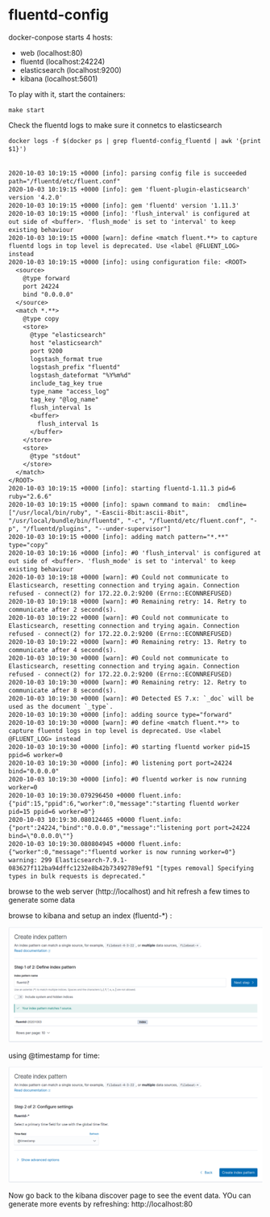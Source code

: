 # fluentd-config


docker-conpose starts 4 hosts:

 - web (localhost:80)
 - fluentd (localhost:24224)
 - elasticsearch (localhost:9200)
 - kibana (localhost:5601)


To play with it, start the containers:
```shell script
make start
```


Check the fluentd logs to make sure it connetcs to elasticsearch
```shell script
docker logs -f $(docker ps | grep fluentd-config_fluentd | awk '{print $1}')


2020-10-03 10:19:15 +0000 [info]: parsing config file is succeeded path="/fluentd/etc/fluent.conf"
2020-10-03 10:19:15 +0000 [info]: gem 'fluent-plugin-elasticsearch' version '4.2.0'
2020-10-03 10:19:15 +0000 [info]: gem 'fluentd' version '1.11.3'
2020-10-03 10:19:15 +0000 [info]: 'flush_interval' is configured at out side of <buffer>. 'flush_mode' is set to 'interval' to keep existing behaviour
2020-10-03 10:19:15 +0000 [warn]: define <match fluent.**> to capture fluentd logs in top level is deprecated. Use <label @FLUENT_LOG> instead
2020-10-03 10:19:15 +0000 [info]: using configuration file: <ROOT>
  <source>
    @type forward
    port 24224
    bind "0.0.0.0"
  </source>
  <match *.**>
    @type copy
    <store>
      @type "elasticsearch"
      host "elasticsearch"
      port 9200
      logstash_format true
      logstash_prefix "fluentd"
      logstash_dateformat "%Y%m%d"
      include_tag_key true
      type_name "access_log"
      tag_key "@log_name"
      flush_interval 1s
      <buffer>
        flush_interval 1s
      </buffer>
    </store>
    <store>
      @type "stdout"
    </store>
  </match>
</ROOT>
2020-10-03 10:19:15 +0000 [info]: starting fluentd-1.11.3 pid=6 ruby="2.6.6"
2020-10-03 10:19:15 +0000 [info]: spawn command to main:  cmdline=["/usr/local/bin/ruby", "-Eascii-8bit:ascii-8bit", "/usr/local/bundle/bin/fluentd", "-c", "/fluentd/etc/fluent.conf", "-p", "/fluentd/plugins", "--under-supervisor"]
2020-10-03 10:19:15 +0000 [info]: adding match pattern="*.**" type="copy"
2020-10-03 10:19:16 +0000 [info]: #0 'flush_interval' is configured at out side of <buffer>. 'flush_mode' is set to 'interval' to keep existing behaviour
2020-10-03 10:19:18 +0000 [warn]: #0 Could not communicate to Elasticsearch, resetting connection and trying again. Connection refused - connect(2) for 172.22.0.2:9200 (Errno::ECONNREFUSED)
2020-10-03 10:19:18 +0000 [warn]: #0 Remaining retry: 14. Retry to communicate after 2 second(s).
2020-10-03 10:19:22 +0000 [warn]: #0 Could not communicate to Elasticsearch, resetting connection and trying again. Connection refused - connect(2) for 172.22.0.2:9200 (Errno::ECONNREFUSED)
2020-10-03 10:19:22 +0000 [warn]: #0 Remaining retry: 13. Retry to communicate after 4 second(s).
2020-10-03 10:19:30 +0000 [warn]: #0 Could not communicate to Elasticsearch, resetting connection and trying again. Connection refused - connect(2) for 172.22.0.2:9200 (Errno::ECONNREFUSED)
2020-10-03 10:19:30 +0000 [warn]: #0 Remaining retry: 12. Retry to communicate after 8 second(s).
2020-10-03 10:19:30 +0000 [warn]: #0 Detected ES 7.x: `_doc` will be used as the document `_type`.
2020-10-03 10:19:30 +0000 [info]: adding source type="forward"
2020-10-03 10:19:30 +0000 [warn]: #0 define <match fluent.**> to capture fluentd logs in top level is deprecated. Use <label @FLUENT_LOG> instead
2020-10-03 10:19:30 +0000 [info]: #0 starting fluentd worker pid=15 ppid=6 worker=0
2020-10-03 10:19:30 +0000 [info]: #0 listening port port=24224 bind="0.0.0.0"
2020-10-03 10:19:30 +0000 [info]: #0 fluentd worker is now running worker=0
2020-10-03 10:19:30.079296450 +0000 fluent.info: {"pid":15,"ppid":6,"worker":0,"message":"starting fluentd worker pid=15 ppid=6 worker=0"}
2020-10-03 10:19:30.080124465 +0000 fluent.info: {"port":24224,"bind":"0.0.0.0","message":"listening port port=24224 bind=\"0.0.0.0\""}
2020-10-03 10:19:30.080804945 +0000 fluent.info: {"worker":0,"message":"fluentd worker is now running worker=0"}
warning: 299 Elasticsearch-7.9.1-083627f112ba94dffc1232e8b42b73492789ef91 "[types removal] Specifying types in bulk requests is deprecated."

```

browse to the web server  (http://localhost) and hit refresh a few times to generate some data

browse to kibana and setup an index (fluentd-*) :

![index pattern](images/es-index-pattern.png)

using @timestamp for time:

![index pattern](images/es-index-timestamp.png)


Now  go back to the kibana discover page to see the event data.  YOu can generate more events by refreshing:
http://localhost:80
